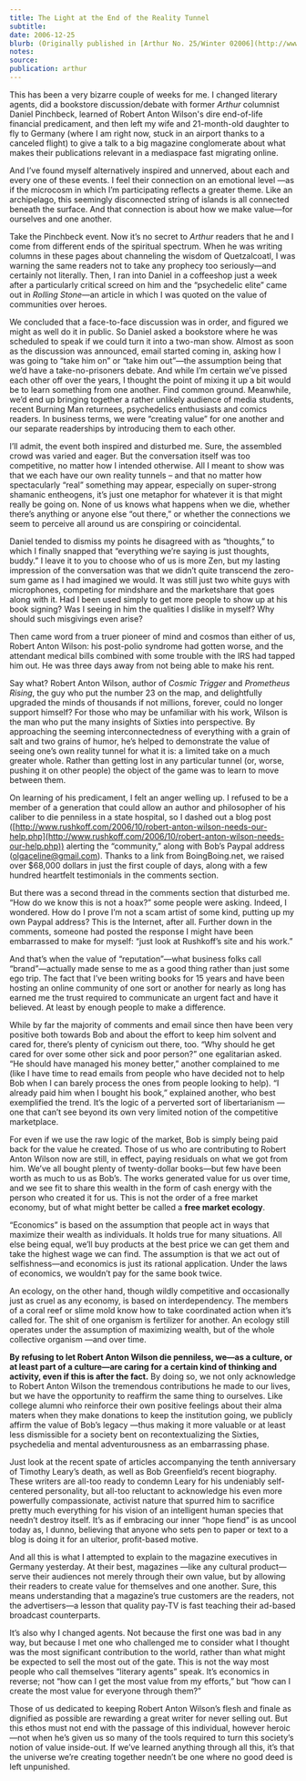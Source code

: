 ```yaml
---
title: The Light at the End of the Reality Tunnel
subtitle:
date: 2006-12-25
blurb: (Originally published in [Arthur No. 25/Winter 02006](http://www.arthurmag.com/store/index.php?ID=31))
notes:
source:
publication: arthur
---
```


This has been a very bizarre couple of weeks for me. I changed literary agents, did a bookstore discussion/debate with former _Arthur_ columnist Daniel Pinchbeck, learned of Robert Anton Wilson's dire end-of-life financial predicament, and then left my wife and 21-month-old daughter to fly to Germany (where I am right now, stuck in an airport thanks to a canceled flight) to give a talk to a big magazine conglomerate about what makes their publications relevant in a mediaspace fast migrating online.

And I’ve found myself alternatively inspired and unnerved, about each and every one of these events. I feel their connection on an emotional level —as if the microcosm in which I’m participating reflects a greater theme. Like an archipelago, this seemingly disconnected string of islands is all connected beneath the surface. And that connection is about how we make value—for ourselves and one another.

Take the Pinchbeck event. Now it’s no secret to _Arthur_ readers that he and I come from different ends of the spiritual spectrum. When he was writing columns in these pages about channeling the wisdom of Quetzalcoatl, I was warning the same readers not to take any prophecy too seriously—and certainly not literally. Then, I ran into Daniel in a coffeeshop just a week after a particularly critical screed on him and the “psychedelic elite” came out in _Rolling Stone_—an article in which I was quoted on the value of communities over heroes.

We concluded that a face-to-face discussion was in order, and figured we might as well do it in public. So Daniel asked a bookstore where he was scheduled to speak if we could turn it into a two-man show. Almost as soon as the discussion was announced, email started coming in, asking how I was going to “take him on” or “take him out”—the assumption being that we’d have a take-no-prisoners debate. And while I’m certain we’ve pissed each other off over the years, I thought the point of mixing it up a bit would be to learn something from one another. Find common ground. Meanwhile, we’d end up bringing together a rather unlikely audience of media students, recent Burning Man returnees, psychedelics enthusiasts and comics readers. In business terms, we were “creating value” for one another and our separate readerships by introducing them to each other.

I’ll admit, the event both inspired and disturbed me. Sure, the assembled crowd was varied and eager. But the conversation itself was too competitive, no matter how I intended otherwise. All I meant to show was that we each have our own reality tunnels – and that no matter how spectacularly “real” something may appear, especially on super-strong shamanic entheogens, it’s just one metaphor for whatever it is that might really be going on. None of us knows what happens when we die, whether there’s anything or anyone else “out there,” or whether the connections we seem to perceive all around us are conspiring or coincidental.

Daniel tended to dismiss my points he disagreed with as “thoughts,” to which I finally snapped that “everything we’re saying is just thoughts, buddy.” I leave it to you to choose who of us is more Zen, but my lasting impression of the conversation was that we didn’t quite transcend the zero-sum game as I had imagined we would. It was still just two white guys with microphones, competing for mindshare and the marketshare that goes along with it. Had I been used simply to get more people to show up at his book signing? Was I seeing in him the qualities I dislike in myself? Why should such misgivings even arise?

Then came word from a truer pioneer of mind and cosmos than either of us, Robert Anton Wilson: his post-polio syndrome had gotten worse, and the attendant medical bills combined with some trouble with the IRS had tapped him out. He was three days away from not being able to make his rent.

Say what? Robert Anton Wilson, author of _Cosmic Trigger_ and _Prometheus Rising_, the guy who put the number 23 on the map, and delightfully upgraded the minds of thousands if not millions, forever, could no longer support himself? For those who may be unfamiliar with his work, Wilson is the man who put the many insights of Sixties into perspective. By approaching the seeming interconnectedness of everything with a grain of salt and two grains of humor, he’s helped to demonstrate the value of seeing one’s own reality tunnel for what it is: a limited take on a much greater whole. Rather than getting lost in any particular tunnel (or, worse, pushing it on other people) the object of the game was to learn to move between them.

On learning of his predicament, I felt an anger welling up. I refused to be a member of a generation that could allow an author and philosopher of his caliber to die penniless in a state hospital, so I dashed out a blog post ([http://www.rushkoff.com/2006/10/robert-anton-wilson-needs-our-help.php](http://www.rushkoff.com/2006/10/robert-anton-wilson-needs-our-help.php)) alerting the “community,” along with Bob’s Paypal address (<olgaceline@gmail.com>). Thanks to a link from BoingBoing.net, we raised over $68,000 dollars in just the first couple of days, along with a few hundred heartfelt testimonials in the comments section.

But there was a second thread in the comments section that disturbed me. “How do we know this is not a hoax?” some people were asking. Indeed, I wondered. How do I prove I’m not a scam artist of some kind, putting up my own Paypal address? This is the Internet, after all. Further down in the comments, someone had posted the response I might have been embarrassed to make for myself: “just look at Rushkoff’s site and his work.”

And that’s when the value of “reputation”—what business folks call “brand”—actually made sense to me as a good thing rather than just some ego trip. The fact that I’ve been writing books for 15 years and have been hosting an online community of one sort or another for nearly as long has earned me the trust required to communicate an urgent fact and have it believed. At least by enough people to make a difference.

While by far the majority of comments and email since then have been very positive both towards Bob and about the effort to keep him solvent and cared for, there’s plenty of cynicism out there, too. “Why should he get cared for over some other sick and poor person?” one egalitarian asked. “He should have managed his money better,” another complained to me (like I have time to read emails from people who have decided not to help Bob when I can barely process the ones from people looking to help). “I already paid him when I bought his book,” explained another, who best exemplified the trend. It’s the logic of a perverted sort of libertarianism —one that can’t see beyond its own very limited notion of the competitive marketplace.

For even if we use the raw logic of the market, Bob is simply being paid back for the value he created. Those of us who are contributing to Robert Anton Wilson now are still, in effect, paying residuals on what we got from him. We’ve all bought plenty of twenty-dollar books—but few have been worth as much to us as Bob’s. The works generated value for us over time, and we see fit to share this wealth in the form of cash energy with the person who created it for us. This is not the order of a free market economy, but of what might better be called a **free market ecology**.

“Economics” is based on the assumption that people act in ways that maximize their wealth as individuals. It holds true for many situations. All else being equal, we’ll buy products at the best price we can get them and take the highest wage we can find. The assumption is that we act out of selfishness—and economics is just its rational application. Under the laws of economics, we wouldn’t pay for the same book twice.

An ecology, on the other hand, though wildly competitive and occasionally just as cruel as any economy, is based on interdependency. The members of a coral reef or slime mold know how to take coordinated action when it’s called for. The shit of one organism is fertilizer for another. An ecology still operates under the assumption of maximizing wealth, but of the whole collective organism —and over time.

**By refusing to let Robert Anton Wilson die penniless, we—as a culture, or at least part of a culture—are caring for a certain kind of thinking and activity, even if this is after the fact.** By doing so, we not only acknowledge to Robert Anton Wilson the tremendous contributions he made to our lives, but we have the opportunity to reaffirm the same thing to ourselves. Like college alumni who reinforce their own positive feelings about their alma maters when they make donations to keep the institution going, we publicly affirm the value of Bob’s legacy —thus making it more valuable or at least less dismissible for a society bent on recontextualizing the Sixties, psychedelia and mental adventurousness as an embarrassing phase.

Just look at the recent spate of articles accompanying the tenth anniversary of Timothy Leary’s death, as well as Bob Greenfield’s recent biography. These writers are all-too ready to condemn Leary for his undeniably self-centered personality, but all-too reluctant to acknowledge his even more powerfully compassionate, activist nature that spurred him to sacrifice pretty much everything for his vision of an intelligent human species that needn’t destroy itself. It’s as if embracing our inner “hope fiend” is as uncool today as, I dunno, believing that anyone who sets pen to paper or text to a blog is doing it for an ulterior, profit-based motive.

And all this is what I attempted to explain to the magazine executives in Germany yesterday. At their best, magazines —like any cultural product—serve their audiences not merely through their own value, but by allowing their readers to create value for themselves and one another. Sure, this means understanding that a magazine’s true customers are the readers, not the advertisers—a lesson that quality pay-TV is fast teaching their ad-based broadcast counterparts.

It’s also why I changed agents. Not because the first one was bad in any way, but because I met one who challenged me to consider what I thought was the most significant contribution to the world, rather than what might be expected to sell the most out of the gate. This is not the way most people who call themselves “literary agents” speak. It’s economics in reverse; not “how can I get the most value from my efforts,” but “how can I create the most value for everyone through them?”

Those of us dedicated to keeping Robert Anton Wilson’s flesh and finale as dignified as possible are rewarding a great writer for never selling out. But this ethos must not end with the passage of this individual, however heroic—not when he’s given us so many of the tools required to turn this society’s notion of value inside-out. If we’ve learned anything through all this, it’s that the universe we’re creating together needn’t be one where no good deed is left unpunished.
